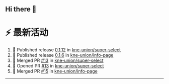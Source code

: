 ## Hi there 👋

<!--

**Here are some ideas to get you started:**

🙋‍♀️ A short introduction - what is your organization all about?
🌈 Contribution guidelines - how can the community get involved?
👩‍💻 Useful resources - where can the community find your docs? Is there anything else the community should know?
🍿 Fun facts - what does your team eat for breakfast?
🧙 Remember, you can do mighty things with the power of [Markdown](https://docs.github.com/github/writing-on-github/getting-started-with-writing-and-formatting-on-github/basic-writing-and-formatting-syntax)
-->


# ⚡ 最新活动

<!--START_SECTION:activity-->
1. 🚀 Published release [0.1.12](https://github.com/kne-union/super-select/releases/tag/0.1.12) in [kne-union/super-select](https://github.com/kne-union/super-select)
2. 🚀 Published release [0.1.6](https://github.com/kne-union/info-page/releases/tag/0.1.6) in [kne-union/info-page](https://github.com/kne-union/info-page)
3. 🎉 Merged PR [#13](https://github.com/kne-union/super-select/pull/13) in [kne-union/super-select](https://github.com/kne-union/super-select)
4. 💪 Opened PR [#13](https://github.com/kne-union/super-select/pull/13) in [kne-union/super-select](https://github.com/kne-union/super-select)
5. 🎉 Merged PR [#15](https://github.com/kne-union/info-page/pull/15) in [kne-union/info-page](https://github.com/kne-union/info-page)
<!--END_SECTION:activity-->

---
